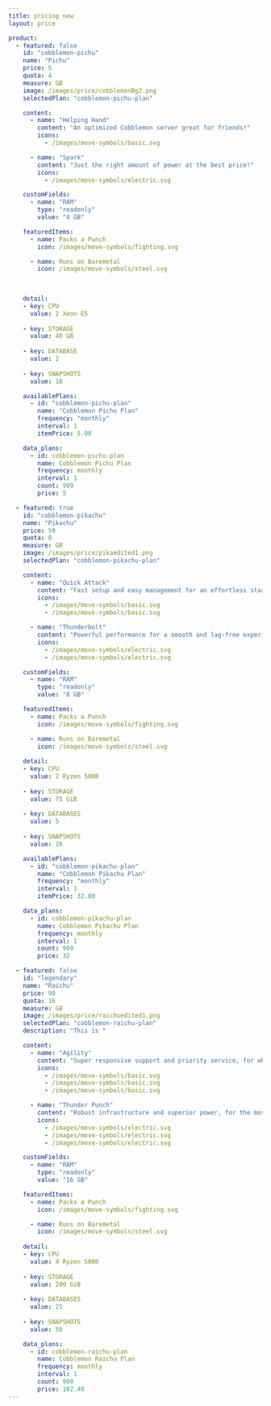 ```yaml
---
title: pricing new
layout: price

product:
  - featured: false
    id: "cobblemon-pichu"
    name: "Pichu"
    price: 5
    quota: 4
    measure: GB
    image: /images/price/cobblemonBg2.png
    selectedPlan: "cobblemon-pichu-plan"

    content:
      - name: "Helping Hand"
        content: "An optimized Cobblemon server great for friends!"
        icons:
          - /images/move-symbols/basic.svg

      - name: "Spark"
        content: "Just the right amount of power at the best price!"
        icons:
          - /images/move-symbols/electric.svg

    customFields:
      - name: "RAM"
        type: "readonly"
        value: "4 GB"

    featuredItems:
      - name: Packs a Punch
        icon: /images/move-symbols/fighting.svg

      - name: Runs on Baremetal
        icon: /images/move-symbols/steel.svg

    
    
    detail:
    - key: CPU
      value: 2 Xeon E5
    
    - key: STORAGE
      value: 40 GB
    
    - key: DATABASE
      value: 2
    
    - key: SNAPSHOTS
      value: 10

    availablePlans:
      - id: "cobblemon-pichu-plan"
        name: "Cobblemon Pichu Plan"
        frequency: "monthly"
        interval: 1
        itemPrice: 5.00

    data_plans:
      - id: cobblemon-pichu-plan
        name: Cobblemon Pichu Plan
        frequency: monthly
        interval: 1
        count: 999
        price: 5

  - featured: true
    id: "cobblemon-pikachu"
    name: "Pikachu"
    price: 50
    quota: 8
    measure: GB
    image: /images/price/pikaedited1.png
    selectedPlan: "cobblemon-pikachu-plan"

    content:
      - name: "Quick Attack"
        content: "Fast setup and easy management for an effortless start!"
        icons:
          - /images/move-symbols/basic.svg
          - /images/move-symbols/basic.svg

      - name: "Thunderbolt"
        content: "Powerful performance for a smooth and lag-free experience!"
        icons:
          - /images/move-symbols/electric.svg
          - /images/move-symbols/electric.svg

    customFields:
      - name: "RAM"
        type: "readonly"
        value: "8 GB"

    featuredItems:
      - name: Packs a Punch
        icon: /images/move-symbols/fighting.svg

      - name: Runs on Baremetal
        icon: /images/move-symbols/steel.svg
    
    detail:
    - key: CPU
      value: 2 Ryzen 5000
    
    - key: STORAGE
      value: 75 GiB
    
    - key: DATABASES
      value: 5
    
    - key: SNAPSHOTS
      value: 20

    availablePlans:
      - id: "cobblemon-pikachu-plan"
        name: "Cobblemon Pikachu Plan"
        frequency: "monthly"
        interval: 1
        itemPrice: 32.00

    data_plans:
      - id: cobblemon-pikachu-plan
        name: Cobblemon Pikachu Plan
        frequency: monthly
        interval: 1
        count: 999
        price: 32

  - featured: false
    id: "legendary"
    name: "Raichu"
    price: 90
    quota: 16
    measure: GB
    image: /images/price/raichuedited1.png
    selectedPlan: "cobblemon-raichu-plan"
    description: "This is "

    content:
      - name: "Agility"
        content: "Super responsive support and priority service, for when you need it most!"
        icons:
          - /images/move-symbols/basic.svg
          - /images/move-symbols/basic.svg
          - /images/move-symbols/basic.svg

      - name: "Thunder Punch"
        content: "Robust infrastructure and superior power, for the most demanding servers!"
        icons:
          - /images/move-symbols/electric.svg
          - /images/move-symbols/electric.svg
          - /images/move-symbols/electric.svg

    customFields:
      - name: "RAM"
        type: "readonly"
        value: "16 GB"

    featuredItems:
      - name: Packs a Punch
        icon: /images/move-symbols/fighting.svg

      - name: Runs on Baremetal
        icon: /images/move-symbols/steel.svg
    
    detail:
    - key: CPU
      value: 4 Ryzen 5000
    
    - key: STORAGE
      value: 200 GiB
    
    - key: DATABASES
      value: 25
    
    - key: SNAPSHOTS
      value: 50

    data_plans:
      - id: cobblemon-raichu-plan
        name: Cobblemon Raichu Plan
        frequency: monthly
        interval: 1
        count: 999
        price: 102.40
---
```


